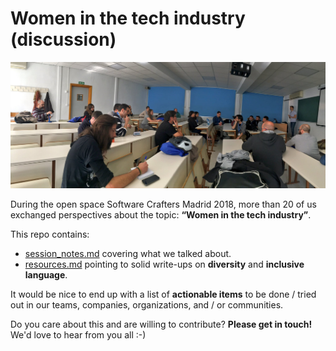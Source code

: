 # Women in the tech industry (discussion)

![Women in tech session @ #madswcraft18](img/session.jpg "Women in tech session @ #madswcraft18")

During the open space Software Crafters Madrid 2018, more than 20 of us exchanged perspectives about the topic: **“Women in the tech industry”**.

This repo contains:

- [session_notes.md](session_notes.md) covering what we talked about.
- [resources.md](resources.md) pointing to solid write-ups on **diversity** and **inclusive language**.

It would be nice to end up with a list of **actionable items** to be done / tried out in our teams, companies, organizations, and / or communities. 

Do you care about this and are willing to contribute? **Please get in touch!** We'd love to hear from you all :-)